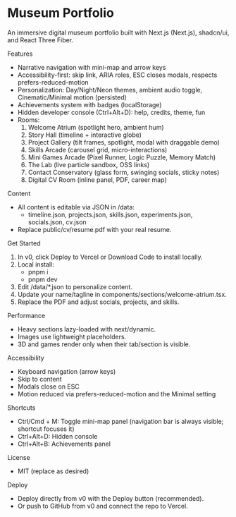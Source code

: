 # Museum Portfolio

An immersive digital museum portfolio built with Next.js (Next.js), shadcn/ui, and React Three Fiber.

Features
- Narrative navigation with mini-map and arrow keys
- Accessibility-first: skip link, ARIA roles, ESC closes modals, respects prefers-reduced-motion
- Personalization: Day/Night/Neon themes, ambient audio toggle, Cinematic/Minimal motion (persisted)
- Achievements system with badges (localStorage)
- Hidden developer console (Ctrl+Alt+D): help, credits, theme, fun
- Rooms:
  1. Welcome Atrium (spotlight hero, ambient hum)
  2. Story Hall (timeline + interactive globe)
  3. Project Gallery (tilt frames, spotlight, modal with draggable demo)
  4. Skills Arcade (carousel grid, micro-interactions)
  5. Mini Games Arcade (Pixel Runner, Logic Puzzle, Memory Match)
  6. The Lab (live particle sandbox, OSS links)
  7. Contact Conservatory (glass form, swinging socials, sticky notes)
  8. Digital CV Room (inline panel, PDF, career map)

Content
- All content is editable via JSON in /data:
  - timeline.json, projects.json, skills.json, experiments.json, socials.json, cv.json
- Replace public/cv/resume.pdf with your real resume.

Get Started
1. In v0, click Deploy to Vercel or Download Code to install locally.
2. Local install:
   - pnpm i
   - pnpm dev
3. Edit /data/*.json to personalize content.
4. Update your name/tagline in components/sections/welcome-atrium.tsx.
5. Replace the PDF and adjust socials, projects, and skills.

Performance
- Heavy sections lazy-loaded with next/dynamic.
- Images use lightweight placeholders.
- 3D and games render only when their tab/section is visible.

Accessibility
- Keyboard navigation (arrow keys)
- Skip to content
- Modals close on ESC
- Motion reduced via prefers-reduced-motion and the Minimal setting

Shortcuts
- Ctrl/Cmd + M: Toggle mini-map panel (navigation bar is always visible; shortcut focuses it)
- Ctrl+Alt+D: Hidden console
- Ctrl+Alt+B: Achievements panel

License
- MIT (replace as desired)

Deploy
- Deploy directly from v0 with the Deploy button (recommended).
- Or push to GitHub from v0 and connect the repo to Vercel.
